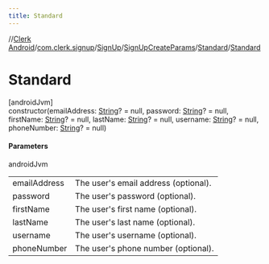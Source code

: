 ```yaml
---
title: Standard
---
```

//[Clerk Android](../../../../../index.html)/[com.clerk.signup](../../../index.html)/[SignUp](../../index.html)/[SignUpCreateParams](../index.html)/[Standard](index.html)/[Standard](-standard.html)



# Standard



[androidJvm]\
constructor(emailAddress: [String](https://kotlinlang.org/api/latest/jvm/stdlib/kotlin-stdlib/kotlin/-string/index.html)? = null, password: [String](https://kotlinlang.org/api/latest/jvm/stdlib/kotlin-stdlib/kotlin/-string/index.html)? = null, firstName: [String](https://kotlinlang.org/api/latest/jvm/stdlib/kotlin-stdlib/kotlin/-string/index.html)? = null, lastName: [String](https://kotlinlang.org/api/latest/jvm/stdlib/kotlin-stdlib/kotlin/-string/index.html)? = null, username: [String](https://kotlinlang.org/api/latest/jvm/stdlib/kotlin-stdlib/kotlin/-string/index.html)? = null, phoneNumber: [String](https://kotlinlang.org/api/latest/jvm/stdlib/kotlin-stdlib/kotlin/-string/index.html)? = null)



#### Parameters


androidJvm

| | |
|---|---|
| emailAddress | The user's email address (optional). |
| password | The user's password (optional). |
| firstName | The user's first name (optional). |
| lastName | The user's last name (optional). |
| username | The user's username (optional). |
| phoneNumber | The user's phone number (optional). |




